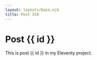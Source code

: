 ```yaml
---
layout: layouts/base.njk
title: Post 338
---
```


# Post {{ id }}

This is post {{ id }} in my Eleventy project.
